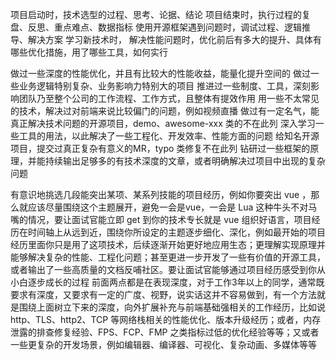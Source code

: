 项目启动时，技术选型的过程、思考、论据、结论
项目结束时，执行过程的复盘、反思、重点难点、数据指标
使用开源框架遇到问题时，调试过程、逻辑推导、解决方案
学习新技术时，
解决性能问题时，优化前后有多大的提升、具体有哪些优化措施，用了哪些工具，如何实行


做过一些深度的性能优化，并且有比较大的性能收益，能量化提升空间的
做过一些业务逻辑特别复杂、业务影响力特别大的项目
推进过一些制度、工具，深刻影响团队乃至整个公司的工作流程、工作方式，且整体有提效作用
用一些不太常见的技术，解决过对前端来说比较偏门的问题，例如视频直播
做过有一定名气，能真正解决技术问题的开源项目，demo、awesome-xxx 类的不在此列
深入学习一些工具的用法，以此解决了一些工程化、开发效率、性能方面的问题
给知名开源项目，提交过真正复杂有意义的MR，typo 类修复不在此列
钻研过一些框架的原理，并能持续输出足够多的有技术深度的文章，或者明确解决过项目中出现的复杂问题


有意识地挑选几段能突出某项、某系列技能的项目经历，例如你要突出 vue ，那么就应该尽量围绕这个主题展开，避免一会是vue，一会是 Lua 这种牛头不对马嘴的情况，要让面试官能立即 get 到你的技术专长就是 vue
组织好语言，项目经历在时间轴上从远到近，围绕你所设定的主题逐步细化、深化，例如最开始的项目经历里面你只是用了这项技术，后续逐渐开始更好地应用生态；更理解实现原理并能够解决复杂的性能、工程化问题；甚至更进一步开发了一些有价值的开源工具，或者输出了一些高质量的文档反哺社区。要让面试官能够通过项目经历感受到你从小白逐步成长的过程
前面两点都是在表现深度，对于工作3年以上的同学，通常既要求有深度，又要求有一定的广度、视野，说实话这并不容易做到，有一个方法就是围绕上面树立下来的深度，向外扩展补充与前端基础强相关的工作经历，比如说 http、TLS、http2、TCP 等网络栈相关的性能优化、版本升级经历；或者，内存泄露的排查修复经验、FPS、FCP、FMP 之类指标过低的优化经验等等；又或者一些更复杂的开发场景，例如编辑器、编译器、可视化、复杂动画、多媒体等等